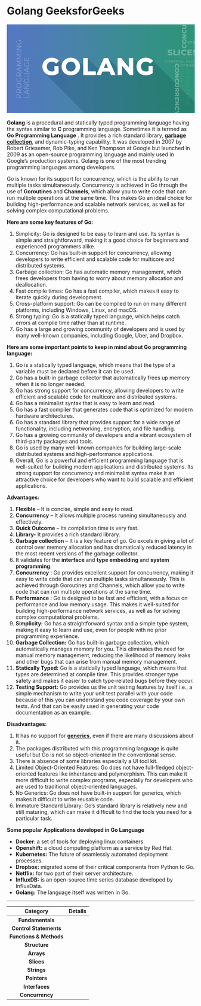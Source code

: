# Golang GeeksforGeeks

![GOLANG](image/README/GOLANG.png)

**Golang** is a procedural and statically typed programming language having the syntax similar to ****C**** programming language. Sometimes it is termed as  ****Go Programming Language**** . It provides a rich standard library, **[garbage collection](https://www.techtarget.com/searchstorage/definition/garbage-collection)**, and dynamic-typing capability. It was developed in 2007 by Robert Griesemer, Rob Pike, and Ken Thompson at Google but launched in 2009 as an open-source programming language and mainly used in Google’s production systems. Golang is one of the most trending programming languages among developers.

Go is known for its support for concurrency, which is the ability to run multiple tasks simultaneously. Concurrency is achieved in Go through the use of **Goroutines** and **Channels**, which allow you to write code that can run multiple operations at the same time. This makes Go an ideal choice for building high-performance and scalable network services, as well as for solving complex computational problems.

**Here are some key features of Go:**

1. Simplicity: Go is designed to be easy to learn and use. Its syntax is simple and straightforward, making it a good choice for beginners and experienced programmers alike.
2. Concurrency: Go has built-in support for concurrency, allowing developers to write efficient and scalable code for multicore and distributed systems.
3. Garbage collection: Go has automatic memory management, which frees developers from having to worry about memory allocation and deallocation.
4. Fast compile times: Go has a fast compiler, which makes it easy to iterate quickly during development.
5. Cross-platform support: Go can be compiled to run on many different platforms, including Windows, Linux, and macOS.
6. Strong typing: Go is a statically typed language, which helps catch errors at compile time rather than at runtime.
7. Go has a large and growing community of developers and is used by many well-known companies, including Google, Uber, and Dropbox.

**Here are some important points to keep in mind about Go programming language:**

1. Go is a statically typed language, which means that the type of a variable must be declared before it can be used.
2. Go has a built-in garbage collector that automatically frees up memory when it is no longer needed.
3. Go has strong support for concurrency, allowing developers to write efficient and scalable code for multicore and distributed systems.
4. Go has a minimalist syntax that is easy to learn and read.
5. Go has a fast compiler that generates code that is optimized for modern hardware architectures.
6. Go has a standard library that provides support for a wide range of functionality, including networking, encryption, and file handling.
7. Go has a growing community of developers and a vibrant ecosystem of third-party packages and tools.
8. Go is used by many well-known companies for building large-scale distributed systems and high-performance applications.
9. Overall, Go is a powerful and efficient programming language that is well-suited for building modern applications and distributed systems. Its strong support for concurrency and minimalist syntax make it an attractive choice for developers who want to build scalable and efficient applications.

**Advantages:**

1. ****Flexible**** – It is concise, simple and easy to read.
2. ****Concurrency**** – It allows multiple process running simultaneously and effectively.
3. ****Quick Outcome**** – Its compilation time is very fast.
4. ****Library-**** It provides a rich standard library.
5. ****Garbage collection**** – It is a key feature of go. Go excels in giving a lot of control over memory allocation and has dramatically reduced latency in the most recent versions of the garbage collector.
6. It validates for the **interface** and **type embedding** and **system programming**.
7. ****Concurrency**** : Go provides excellent support for concurrency, making it easy to write code that can run multiple tasks simultaneously. This is achieved through Goroutines and Channels, which allow you to write code that can run multiple operations at the same time.
8. ****Performance**** : Go is designed to be fast and efficient, with a focus on performance and low memory usage. This makes it well-suited for building high-performance network services, as well as for solving complex computational problems.
9. ****Simplicity:**** Go has a straightforward syntax and a simple type system, making it easy to learn and use, even for people with no prior programming experience.
10. ****Garbage Collection:**** Go has built-in garbage collection, which automatically manages memory for you. This eliminates the need for manual memory management, reducing the likelihood of memory leaks and other bugs that can arise from manual memory management.
11. **Statically Typed:** Go is a statically typed language, which means that types are determined at compile time. This provides stronger type safety and makes it easier to catch type-related bugs before they occur.
12. **Testing Support:** Go provides us the unit testing features by itself i.e., a simple mechanism to write your unit test parallel with your code because of this you can understand you code coverage by your own tests. And that can be easily used in generating your code documentation as an example.

****Disadvantages:****

1. It has no support for **[generics](https://www.geeksforgeeks.org/generics-in-java/)**, even if there are many discussions about it.
2. The packages distributed with this programming language is quite useful but Go is not so object-oriented in the conventional sense.
3. There is absence of some libraries especially a UI tool kit.
4. Limited Object-Oriented Features: Go does not have full-fledged object-oriented features like inheritance and polymorphism. This can make it more difficult to write complex programs, especially for developers who are used to traditional object-oriented languages.
5. No Generics: Go does not have built-in support for generics, which makes it difficult to write reusable code.
6. Immature Standard Library: Go’s standard library is relatively new and still maturing, which can make it difficult to find the tools you need for a particular task.

****Some popular Applications developed in Go Language****

* **Docker**: a set of tools for deploying linux containers.
* ****Openshift:**** a cloud computing platform as a service by Red Hat.
* ****Kubernetes:**** The future of seamlessly automated deployment processes.
* ****Dropbox:**** migrated some of their critical components from Python to Go.
* ****Netflix:**** for two part of their server architecture.
* ****InfluxDB:**** is an open-source time series database developed by InfluxData.
* ****Golang:**** The language itself was written in Go.

---

|                Category                | Details |
| :-------------------------------------: | ------- |
|    ****Fundamentals****    |         |
| ****Control Statements**** |         |
| ****Functions & Methods**** |         |
|      ****Structure****      |         |
|       ****Arrays****       |         |
|       ****Slices****       |         |
|       ****Strings****       |         |
|      ****Pointers****      |         |
|     ****Interfaces****     |         |
|     ****Concurrency****     |         |
